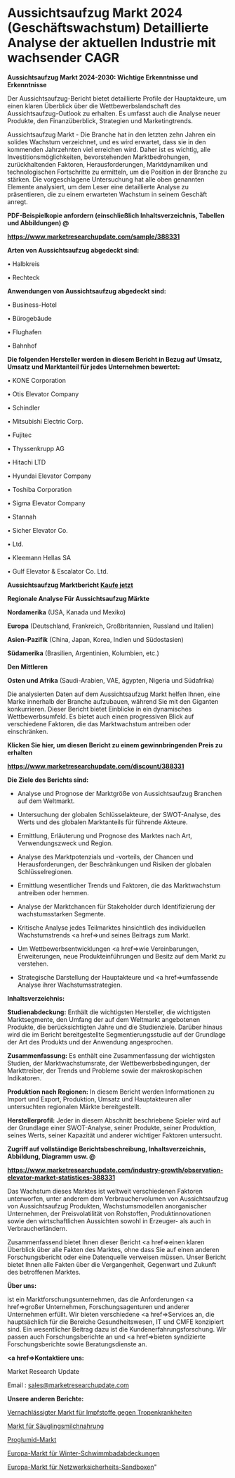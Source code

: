 # Aussichtsaufzug Markt 2024 (Geschäftswachstum) Detaillierte Analyse der aktuellen Industrie mit wachsender CAGR

<strong>Aussichtsaufzug Markt 2024-2030: Wichtige Erkenntnisse und Erkenntnisse</strong>

Der Aussichtsaufzug-Bericht bietet detaillierte Profile der Hauptakteure, um einen klaren Überblick über die Wettbewerbslandschaft des Aussichtsaufzug-Outlook zu erhalten. Es umfasst auch die Analyse neuer Produkte, den Finanzüberblick, Strategien und Marketingtrends.

Aussichtsaufzug Markt - Die Branche hat in den letzten zehn Jahren ein solides Wachstum verzeichnet, und es wird erwartet, dass sie in den kommenden Jahrzehnten viel erreichen wird. Daher ist es wichtig, alle Investitionsmöglichkeiten, bevorstehenden Marktbedrohungen, zurückhaltenden Faktoren, Herausforderungen, Marktdynamiken und technologischen Fortschritte zu ermitteln, um die Position in der Branche zu stärken. Die vorgeschlagene Untersuchung hat alle oben genannten Elemente analysiert, um dem Leser eine detaillierte Analyse zu präsentieren, die zu einem erwarteten Wachstum in seinem Geschäft anregt.



<strong><b>PDF-Beispielkopie anfordern (einschließlich Inhaltsverzeichnis, Tabellen und Abbildungen) @ </b></strong>

<strong><a href=https://www.marketresearchupdate.com/sample/388331>

<strong>https://www.marketresearchupdate.com/sample/388331</u></a></strong></strong>



<strong>Arten von Aussichtsaufzug abgedeckt sind:</strong>

• Halbkreis

• Rechteck



<strong>Anwendungen von Aussichtsaufzug abgedeckt sind:</strong>

• Business-Hotel

• Bürogebäude

• Flughafen

• Bahnhof



<strong>Die folgenden Hersteller werden in diesem Bericht in Bezug auf Umsatz, Umsatz und Marktanteil für jedes Unternehmen bewertet:</strong>

• KONE Corporation

• Otis Elevator Company

• Schindler

• Mitsubishi Electric Corp.

• Fujitec

• Thyssenkrupp AG

• Hitachi LTD

• Hyundai Elevator Company

• Toshiba Corporation

• Sigma Elevator Company

• Stannah

• Sicher Elevator Co.

• Ltd.

• Kleemann Hellas SA

• Gulf Elevator & Escalator Co. Ltd.



<strong>Aussichtsaufzug Marktbericht <a href=https://www.marketresearchupdate.com/buynow/388331>Kaufe jetzt</a></strong>



<strong>Regionale Analyse Für Aussichtsaufzug Märkte</strong>



<strong>Nordamerika</strong> (USA, Kanada und Mexiko)



<strong>Europa</strong> (Deutschland, Frankreich, Großbritannien, Russland und Italien)



<strong>Asien-Pazifik</strong> (China, Japan, Korea, Indien und Südostasien)



<strong>Südamerika</strong> (Brasilien, Argentinien, Kolumbien, etc.)



<strong>Den Mittleren</strong> 

<strong>Osten und Afrika</strong> (Saudi-Arabien, VAE, ägypten, Nigeria und Südafrika)

Die analysierten Daten auf dem Aussichtsaufzug Markt helfen Ihnen, eine Marke innerhalb der Branche aufzubauen, während Sie mit den Giganten konkurrieren. Dieser Bericht bietet Einblicke in ein dynamisches Wettbewerbsumfeld. Es bietet auch einen progressiven Blick auf verschiedene Faktoren, die das Marktwachstum antreiben oder einschränken.



<strong>Klicken Sie hier, um diesen Bericht zu einem gewinnbringenden Preis zu erhalten
</strong>

<strong><a href=https://www.marketresearchupdate.com/discount/388331>https://www.marketresearchupdate.com/discount/388331</b></u></strong></a>



<strong>Die Ziele des Berichts sind:</strong>

- Analyse und Prognose der Marktgröße von Aussichtsaufzug Branchen auf dem Weltmarkt.

- Untersuchung der globalen Schlüsselakteure, der SWOT-Analyse, des Werts und des globalen Marktanteils für führende Akteure.

- Ermittlung, Erläuterung und Prognose des Marktes nach Art, Verwendungszweck und Region.

- Analyse des Marktpotenzials und -vorteils, der Chancen und Herausforderungen, der Beschränkungen und Risiken der globalen Schlüsselregionen.

- Ermittlung wesentlicher Trends und Faktoren, die das Marktwachstum antreiben oder hemmen.

- Analyse der Marktchancen für Stakeholder durch Identifizierung der wachstumsstarken Segmente.

- Kritische Analyse jedes Teilmarktes hinsichtlich des individuellen Wachstumstrends <a href=>und</a> seines Beitrags zum Markt.

- Um Wettbewerbsentwicklungen <a href=>wie</a> Vereinbarungen, Erweiterungen, neue Produkteinführungen und Besitz auf dem Markt zu verstehen.

- Strategische Darstellung der Hauptakteure und <a href=>umfas</a>sende Analyse ihrer Wachstumsstrategien.



<strong>Inhaltsverzeichnis:</strong>



<strong>Studienabdeckung:</strong> Enthält die wichtigsten Hersteller, die wichtigsten Marktsegmente, den Umfang der auf dem Weltmarkt angebotenen Produkte, die berücksichtigten Jahre und die Studienziele. Darüber hinaus wird die im Bericht bereitgestellte Segmentierungsstudie auf der Grundlage der Art des Produkts und der Anwendung angesprochen.



<strong>Zusammenfassung:</strong> Es enthält eine Zusammenfassung der wichtigsten Studien, der Marktwachstumsrate, der Wettbewerbsbedingungen, der Markttreiber, der Trends und Probleme sowie der makroskopischen Indikatoren.



<strong>Produktion nach Regionen:</strong> In diesem Bericht werden Informationen zu Import und Export, Produktion, Umsatz und Hauptakteuren aller untersuchten regionalen Märkte bereitgestellt.



<strong>Herstellerprofil:</strong> Jeder in diesem Abschnitt beschriebene Spieler wird auf der Grundlage einer SWOT-Analyse, seiner Produkte, seiner Produktion, seines Werts, seiner Kapazität und anderer wichtiger Faktoren untersucht.



<strong><b>Zugriff auf vollständige Berichtsbeschreibung, Inhaltsverzeichnis, Abbildung, Diagramm usw. @ </b></strong>

<strong><a href=https://www.marketresearchupdate.com/industry-growth/observation-elevator-market-statistices-388331>https://www.marketresearchupdate.com/industry-growth/observation-elevator-market-statistices-388331</a></strong>

Das Wachstum dieses Marktes ist weltweit verschiedenen Faktoren unterworfen, unter anderem dem Verbrauchervolumen von Aussichtsaufzug von Aussichtsaufzug Produkten, Wachstumsmodellen anorganischer Unternehmen, der Preisvolatilität von Rohstoffen, Produktinnovationen sowie den wirtschaftlichen Aussichten sowohl in Erzeuger- als auch in Verbraucherländern.

Zusammenfassend bietet Ihnen dieser Bericht <a href=>einen</a> klaren Überblick über alle Fakten des Marktes, ohne dass Sie auf einen anderen Forschungsbericht oder eine Datenquelle verweisen müssen. Unser Bericht bietet Ihnen alle Fakten über die Vergangenheit, Gegenwart und Zukunft des betroffenen Marktes.



<strong>Über uns:</strong>

 ist ein Marktforschungsunternehmen, das die Anforderungen <a href=>großer</a> Unternehmen, Forschungsagenturen und anderer Unternehmen erfüllt. Wir bieten verschiedene <a href=>Services</a> an, die hauptsächlich für die Bereiche Gesundheitswesen, IT und CMFE konzipiert sind. Ein wesentlicher Beitrag dazu ist die Kundenerfahrungsforschung. Wir passen auch Forschungsberichte an und <a href=>bieten</a> syndizierte Forschungsberichte sowie Beratungsdienste an.



<strong><a href=>Kontaktiere uns:</a></strong>

Market Research Update

Email : sales@marketresearchupdate.com



<strong>Unsere anderen Berichte:</strong>

<a href=https://www.linkedin.com/pulse/neglected-tropical-diseases-drugs-vaccines-market>Vernachlässigter Markt für Impfstoffe gegen Tropenkrankheiten</a>

<a href=https://www.linkedin.com/pulse/infant-milk-formula-market-analysis-segment>Markt für Säuglingsmilchnahrung</a>

<a href=https://www.linkedin.com/pulse/proglumide-market-research-report-reveals-explosive>Proglumid-Markt</a>

<a href=https://www.linkedin.com/pulse/europe-winter-swimming-pool-covers-market-2023-current>Europa-Markt für Winter-Schwimmbadabdeckungen</a>

<a href=https://www.linkedin.com/pulse/europe-network-security-sandbox-market-2023-j4ljf/>Europa-Markt für Netzwerksicherheits-Sandboxen</a>"
